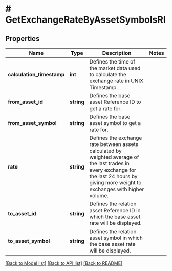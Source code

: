# # GetExchangeRateByAssetSymbolsRI

## Properties

Name | Type | Description | Notes
------------ | ------------- | ------------- | -------------
**calculation_timestamp** | **int** | Defines the time of the market data used to calculate the exchange rate in UNIX Timestamp. |
**from_asset_id** | **string** | Defines the base asset Reference ID to get a rate for. |
**from_asset_symbol** | **string** | Defines the base asset symbol to get a rate for. |
**rate** | **string** | Defines the exchange rate between assets calculated by weighted average of the last trades in every exchange for the last 24 hours by giving more weight to exchanges with higher volume. |
**to_asset_id** | **string** | Defines the relation asset Reference ID in which the base asset rate will be displayed. |
**to_asset_symbol** | **string** | Defines the relation asset symbol in which the base asset rate will be displayed. |

[[Back to Model list]](../../README.md#models) [[Back to API list]](../../README.md#endpoints) [[Back to README]](../../README.md)
